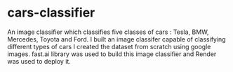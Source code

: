 # cars-classifier
An image classifier which classifies five classes of cars : Tesla, BMW, Mercedes, Toyota and Ford.
I built an image classifer capable of classifying different types of cars
I created the dataset from scratch using google images.
fast.ai library was used to build this image classifier and Render was used to deploy it.
